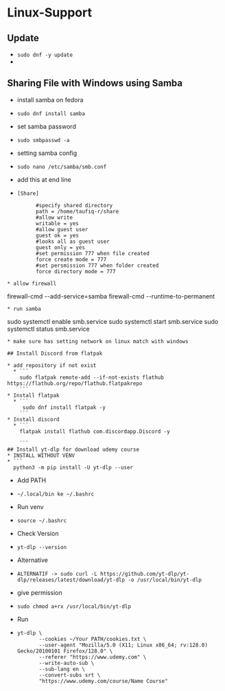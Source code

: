 # Linux-Support

## Update 
* `sudo dnf -y update`
* 

## Sharing File with Windows using Samba

* install samba on fedora
* ```
  sudo dnf install samba
  ```
* set samba password
* ```
  sudo smbpasswd -a
  ```
* setting samba config
* ```
  sudo nano /etc/samba/smb.conf
  ```
* add this at end line
* ```
  [Share]

        #specify shared directory
        path = /home/taufiq-r/share
        #allow write
        writable = yes
        #allow guest user
        guest ok = yes
        #looks all as guest user
        guest only = yes
        #set permission 777 when file created
        force create mode = 777
        #set persmission 777 when folder created
        force directory mode = 777
 ```
* allow firewall
  ```
  firewall-cmd --add-service=samba
  firewall-cmd --runtime-to-permanent
  ```
* run samba
```
sudo systemctl enable smb.service
sudo systemctl start smb.service
sudo systemctl status smb.service

```
* make sure has setting network on linux match with windows

## Install Discord from flatpak

* add repository if not exist
  * ```
    sudo flatpak remote-add --if-not-exists flathub https://flathub.org/repo/flathub.flatpakrepo
    ```
* Install flatpak
  * ```
     sudo dnf install flatpak -y
    ```
* Install discord
  * ```
    flatpak install flathub com.discordapp.Discord -y

    ```
## Install yt-dlp for download udemy course 
* INSTALL WITHOUT VENV
* ```
  python3 -m pip install -U yt-dlp --user
  ```
* Add PATH
* ```
  ~/.local/bin ke ~/.bashrc
  ```
* Run venv
* ```
  source ~/.bashrc
  ```
* Check Version
* ```
  yt-dlp --version

  ```
* Alternative
*  ```
   ALTERNATIF -> sudo curl -L https://github.com/yt-dlp/yt-dlp/releases/latest/download/yt-dlp -o /usr/local/bin/yt-dlp

   ```
* give permission
*  ```
   sudo chmod a+rx /usr/local/bin/yt-dlp
   ```
* Run
*  ```
   yt-dlp \
          --cookies ~/Your PATH/cookies.txt \
          --user-agent "Mozilla/5.0 (X11; Linux x86_64; rv:128.0) Gecko/20100101 Firefox/128.0" \
          --referer "https://www.udemy.com" \
          --write-auto-sub \
          --sub-lang en \
          --convert-subs srt \
          "https://www.udemy.com/course/Name Course"
   ```
